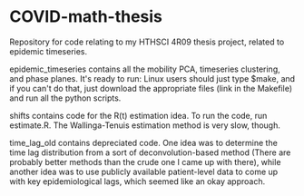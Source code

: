 # COVID-math-thesis
Repository for code relating to my HTHSCI 4R09 thesis project, related to epidemic timeseries.

epidemic_timeseries contains all the mobility PCA, timeseries clustering, and phase planes. It's ready to run: Linux users should just type $make, and if you can't do that, just download the appropriate files (link in the Makefile) and run all the python scripts.

shifts contains code for the R(t) estimation idea. To run the code, run estimate.R. The Wallinga-Tenuis estimation method is very slow, though.

time_lag_old contains depreciated code. One idea was to determine the time lag distribution from a sort of deconvolution-based method (There are probably better methods than the crude one I came up with there), while another idea was to use publicly available patient-level data to come up with key epidemiological lags, which seemed like an okay approach.
